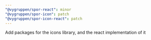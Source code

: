 ```yaml
---
"@vygruppen/spor-react": minor
"@vygruppen/spor-icon": patch
"@vygruppen/spor-icon-react": patch
---
```


Add packages for the icons library, and the react implementation of it
